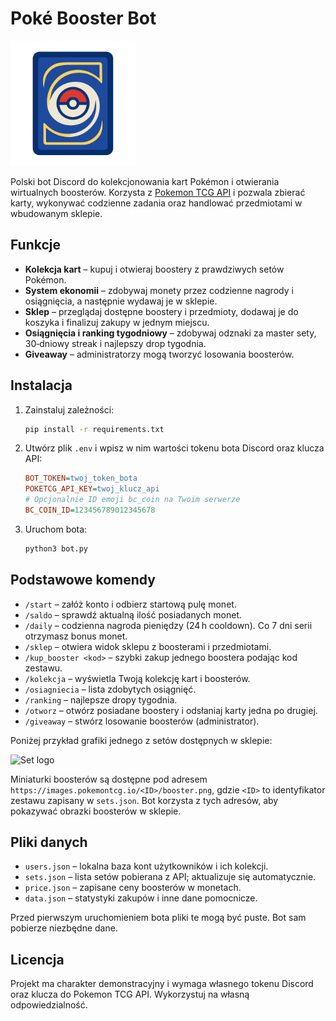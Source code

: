 # Poké Booster Bot

<img src="graphic/logo.png" alt="Logo" width="200"/>

Polski bot Discord do kolekcjonowania kart Pokémon i otwierania wirtualnych boosterów.
Korzysta z [Pokemon TCG API](https://pokemontcg.io/) i pozwala zbierać karty,
wykonywać codzienne zadania oraz handlować przedmiotami w wbudowanym sklepie.


## Funkcje

- **Kolekcja kart** – kupuj i otwieraj boostery z prawdziwych setów Pokémon.
- **System ekonomii** – zdobywaj monety przez codzienne nagrody i osiągnięcia,
  a następnie wydawaj je w sklepie.
- **Sklep** – przeglądaj dostępne boostery i przedmioty, dodawaj je do koszyka
  i finalizuj zakupy w jednym miejscu.
- **Osiągnięcia i ranking tygodniowy** – zdobywaj odznaki za master sety,
  30‑dniowy streak i najlepszy drop tygodnia.
- **Giveaway** – administratorzy mogą tworzyć losowania boosterów.

## Instalacja

1. Zainstaluj zależności:
   ```bash
   pip install -r requirements.txt
   ```
2. Utwórz plik `.env` i wpisz w nim wartości tokenu bota Discord oraz klucza
   API:
   ```ini
   BOT_TOKEN=twoj_token_bota
   POKETCG_API_KEY=twoj_klucz_api
   # Opcjonalnie ID emoji bc_coin na Twoim serwerze
   BC_COIN_ID=123456789012345678
   ```
3. Uruchom bota:
   ```bash
   python3 bot.py
   ```

## Podstawowe komendy

- `/start` – załóż konto i odbierz startową pulę monet.
- `/saldo` – sprawdź aktualną ilość posiadanych monet.
- `/daily` – codzienna nagroda pieniędzy (24 h cooldown). Co 7 dni serii otrzymasz bonus monet.
- `/sklep` – otwiera widok sklepu z boosterami i przedmiotami.
- `/kup_booster <kod>` – szybki zakup jednego boostera podając kod zestawu.
- `/kolekcja` – wyświetla Twoją kolekcję kart i boosterów.
- `/osiagniecia` – lista zdobytych osiągnięć.
- `/ranking` – najlepsze dropy tygodnia.
- `/otworz` – otwórz posiadane boostery i odsłaniaj karty jedna po drugiej.
- `/giveaway` – stwórz losowanie boosterów (administrator).

Poniżej przykład grafiki jednego z setów dostępnych w sklepie:

![Set logo](https://images.pokemontcg.io/sv10/logo.png)

Miniaturki boosterów są dostępne pod adresem `https://images.pokemontcg.io/<ID>/booster.png`,
gdzie `<ID>` to identyfikator zestawu zapisany w `sets.json`. Bot korzysta z tych
adresów, aby pokazywać obrazki boosterów w sklepie.

## Pliki danych

- `users.json` – lokalna baza kont użytkowników i ich kolekcji.
- `sets.json` – lista setów pobierana z API; aktualizuje się automatycznie.
- `price.json` – zapisane ceny boosterów w monetach.
- `data.json` – statystyki zakupów i inne dane pomocnicze.

Przed pierwszym uruchomieniem bota pliki te mogą być puste. Bot sam pobierze
niezbędne dane.

## Licencja

Projekt ma charakter demonstracyjny i wymaga własnego tokenu Discord oraz
klucza do Pokemon TCG API. Wykorzystuj na własną odpowiedzialność.

